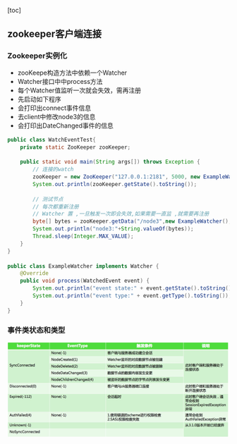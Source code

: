 [toc]
## zookeeper客户端连接

### Zookeeper实例化

- zooKeepe构造方法中依赖一个Watcher
- Watcher接口中中process方法
- 每个Watcher值监听一次就会失效，需再注册
- 先启动如下程序
- 会打印出connect事件信息
- 去client中修改node3的信息
- 会打印出DateChanged事件的信息

```java
public class WatchEventTest{
    private static ZooKeeper zooKeeper;

    public static void main(String args[]) throws Exception {
        // 连接的watch
        zooKeeper = new ZooKeeper("127.0.0.1:2181", 5000, new ExampleWatcher());
        System.out.println(zooKeeper.getState().toString());

        // 测试节点
        // 每次都重新注册
        // Watcher 置 ,一旦触发一次即会失效,如果需要一直监 ,就需要再注册
        byte[] bytes = zooKeeper.getData("/node3",new ExampleWatcher(),null);
        System.out.println("node3:"+String.valueOf(bytes));
        Thread.sleep(Integer.MAX_VALUE);
    }
}

public class ExampleWatcher implements Watcher {
    @Override
    public void process(WatchedEvent event) {
        System.out.println("event state:" + event.getState().toString());
        System.out.println("event type:" + event.getType().toString());
    }
}

```

### 事件类状态和类型

![](media/14965030730374.jpg)



